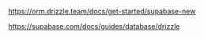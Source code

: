https://orm.drizzle.team/docs/get-started/supabase-new

https://supabase.com/docs/guides/database/drizzle